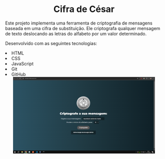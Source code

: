 <h1 align="center">
		Cifra de César
</h1>

Este projeto implementa uma ferramenta de criptografia de mensagens baseada em uma cifra de substituição. Ele criptografa qualquer mensagem de texto deslocando as letras do alfabeto por um valor determinado.

Desenvolvido com as seguintes tecnologias:

<li> HTML
<li> CSS
<li> JavaScript
<li> Git
<li> GitHub

  <div align="center">
    <img width="90%" src="assets/images/image.png" alt="tela da aplicação Cifra de César">
    </a>
  </div> 


